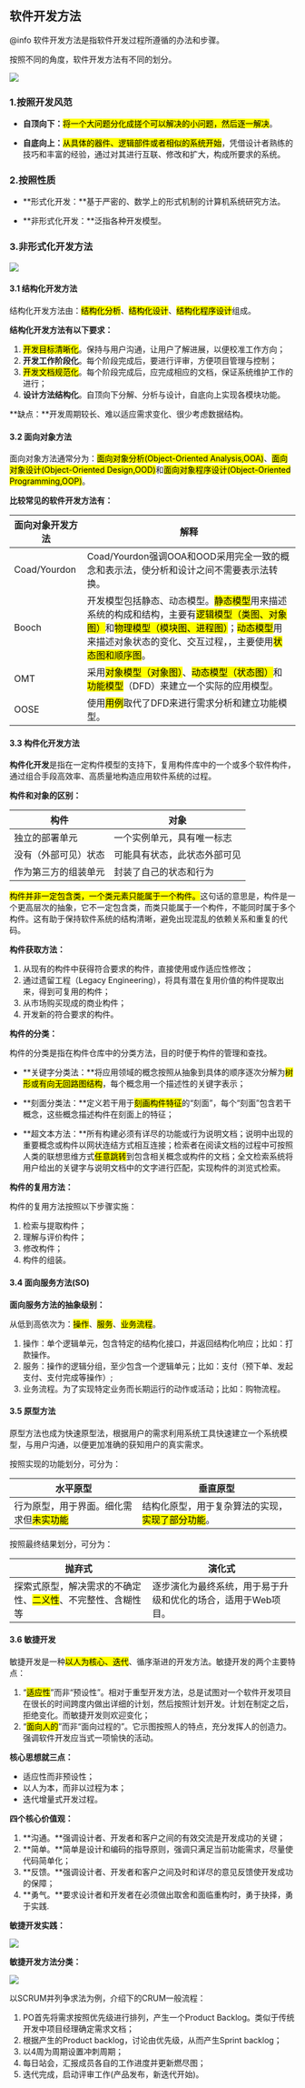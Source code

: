 ## 软件开发方法
@info 软件开发方法是指软件开发过程所遵循的办法和步骤。

按照不同的角度，软件开发方法有不同的划分。

<img src="/assets/imgs/architect/software/methods/软件开发方法.png">

### 1.按照开发风范

* **自顶向下：**<mark>将一个大问题分化成搓个可以解决的小问题，然后逐一解决</mark>。

* **自底向上：**<mark>从具体的器件、逻辑部件或者相似的系统开始</mark>，凭借设计者熟练的技巧和丰富的经验，通过对其进行互联、修改和扩大，构成所要求的系统。

### 2.按照性质

* **形式化开发：**基于严密的、数学上的形式机制的计算机系统研究方法。

* **非形式化开发：**泛指各种开发模型。

### 3.非形式化开发方法

<img src="/assets/imgs/architect/software/methods/非形式化开发方法.png">

#### 3.1 结构化开发方法

结构化开发方法由：<mark>结构化分析</mark>、<mark>结构化设计</mark>、<mark>结构化程序设计</mark>组成。

**结构化开发方法有以下要求：**
1. <mark>开发目标清晰化</mark>。保持与用户沟通，让用户了解进展，以便校准工作方向；
2. **开发工作阶段化**。每个阶段完成后，要进行评审，方便项目管理与控制；
3. <mark>开发文档规范化</mark>。每个阶段完成后，应完成相应的文档，保证系统维护工作的进行；
4. **设计方法结构化**。自顶向下分解、分析与设计，自底向上实现各模块功能。

**缺点：**开发周期较长、难以适应需求变化、很少考虑数据结构。

#### 3.2 面向对象方法

面向对象方法通常分为：<mark>面向对象分析(Object-Oriented Analysis,OOA)</mark>、<mark>面向对象设计(Object-Oriented Design,OOD)</mark>和<mark>面向对象程序设计(Object-Oriented Programming,OOP)</mark>。

**比较常见的软件开发方法有：**

|面向对象开发方法|解释|
|-|-|
|Coad/Yourdon|Coad/Yourdon强调OOA和OOD采用完全一致的概念和表示法，使分析和设计之间不需要表示法转换。|
|Booch|开发模型包括静态、动态模型。<mark>静态模型</mark>用来描述系统的构成和结构，主要有<mark>逻辑模型（类图、对象图）</mark>和<mark>物理模型（模块图、进程图）</mark>；<mark>动态模型</mark>用来描述对象状态的变化、交互过程，，主要使用<mark>状态图和顺序图</mark>。
|OMT|采用<mark>对象模型（对象图）</mark>、<mark>动态模型（状态图）</mark>和<mark>功能模型</mark>（DFD）来建立一个实际的应用模型。
|OOSE|使用<mark>用例</mark>取代了DFD来进行需求分析和建立功能模型。

#### 3.3 构件化开发方法

**构件化开发**是指在一定构件模型的支持下，复用构件库中的一个或多个软件构件，通过组合手段高效率、高质量地构造应用软件系统的过程。

**构件和对象的区别：**

构件|对象
-|-
独立的部署单元|一个实例单元，具有唯一标志
没有（外部可见）状态|可能具有状态，此状态外部可见
作为第三方的组装单元|封装了自己的状态和行为

<mark>构件并非一定包含类，一个类元素只能属于一个构件。</mark>这句话的意思是，构件是一个更高层次的抽象，它不一定包含类，而类只能属于一个构件，不能同时属于多个构件。这有助于保持软件系统的结构清晰，避免出现混乱的依赖关系和重复的代码。

**构件获取方法：**
1. 从现有的构件中获得符合要求的构件，直接使用或作适应性修改；
2. 通过遗留工程（Legacy Engineering），将具有潜在复用价值的构件提取出来，得到可复用的构件；
3. 从市场购买现成的商业构件；
4. 开发新的符合要求的构件。

**构件的分类：**

构件的分类是指在构件仓库中的分类方法，目的时便于构件的管理和查找。

* **关键字分类法：**将应用领域的概念按照从抽象到具体的顺序逐次分解为<mark>树形或有向无回路图结构</mark>，每个概念用一个描述性的关键字表示；

* **刻面分类法：**定义若干用于<mark>刻画构件特征</mark>的“刻面”，每个“刻面”包含若干概念，这些概念描述构件在刻面上的特征；

* **超文本方法：**所有构建必须有详尽的功能或行为说明文档；说明中出现的重要概念或构件以网状连结方式相互连接；检索者在阅读文档的过程中可按照人类的联想思维方式<mark>任意跳转</mark>到包含相关概念或构件的文档；全文检索系统将用户给出的关键字与说明文档中的文字进行匹配，实现构件的浏览式检索。

**构件的复用方法：**

构件的复用方法按照以下步骤实施：
1. 检索与提取构件；
2. 理解与评价构件；
3. 修改构件；
4. 构件的组装。

#### 3.4 面向服务方法(SO)

**面向服务方法的抽象级别：**

从低到高依次为：<mark>操作</mark>、<mark>服务</mark>、<mark>业务流程</mark>。<br/>
1. 操作：单个逻辑单元，包含特定的结构化接口，并返回结构化响应；比如：打款操作。
2. 服务：操作的逻辑分组，至少包含一个逻辑单元；比如：支付（预下单、发起支付、支付完成等操作）;
3. 业务流程。为了实现特定业务而长期运行的动作或活动；比如：购物流程。

#### 3.5 原型方法
原型方法也成为快速原型法，根据用户的需求利用系统工具快速建立一个系统模型，与用户沟通，以便更加准确的获知用户的真实需求。

按照实现的功能划分，可分为：

水平原型|垂直原型
-|-
行为原型，用于界面。细化需求但<mark>未实功能</mark>|结构化原型，用于复杂算法的实现，<mark>实现了部分功能</mark>。

按照最终结果划分，可分为：

抛弃式|演化式
-|-
探索式原型，解决需求的不确定性、<mark>二义性</mark>、不完整性、含糊性等|逐步演化为最终系统，用于易于升级和优化的场合，适用于Web项目。

#### 3.6 敏捷开发
敏捷开发是一种<mark>以人为核心、迭代</mark>、循序渐进的开发方法。敏捷开发的两个主要特点：
1. “<mark>适应性</mark>”而非“预设性”。相对于重型开发方法，总是试图对一个软件开发项目在很长的时间跨度内做出详细的计划，然后按照计划开发。计划在制定之后，拒绝变化。而敏捷开发则欢迎变化；
2. “<mark>面向人的</mark>”而非“面向过程的”。它示图按照人的特点，充分发挥人的创造力。强调软件开发应当式一项愉快的活动。

**核心思想就三点：**
* 适应性而非预设性；
* 以人为本，而非以过程为本；
* 迭代增量式开发过程。

**四个核心价值观：**
1. **沟通。**强调设计者、开发者和客户之间的有效交流是开发成功的关键；
2. **简单。**简单是设计和编码的指导原则，强调只满足当前功能需求，尽量使代码简单化；
3. **反馈。**强调设计者、开发者和客户之间及时和详尽的意见反馈使开发成功的保障；
4. **勇气。**要求设计者和开发者在必须做出取舍和面临重构时，勇于抉择，勇于实践.

**敏捷开发实践：**

<img src="/assets/imgs/architect/software/methods/敏捷开发实践.png">

**敏捷开发方法分类：**

<img src="/assets/imgs/architect/software/methods/敏捷方法分类.png">

以SCRUM并列争求法为例，介绍下的CRUM一般流程：
1. PO首先将需求按照优先级进行排列，产生一个Product Backlog。类似于传统开发中项目经理确定需求文档；
2. 根据产生的Product backlog，讨论由优先级，从而产生Sprint backlog；
3. 以4周为周期设置冲刺周期；
4. 每日站会，汇报成员各自的工作进度并更新燃尽图；
5. 迭代完成，启动评审工作(产品发布，新迭代开始)。
